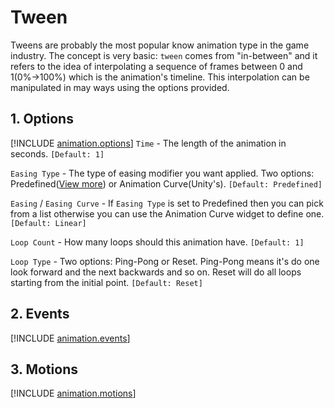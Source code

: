 # Tween

Tweens are probably the most popular know animation type in the game industry. The concept is very basic: `tween` comes from "in-between" and it refers to the idea of interpolating a sequence of frames between 0 and 1(0%->100%) which is the animation's timeline.
This interpolation can be manipulated in may ways using the options provided.

## 1. Options
[!INCLUDE [animation.options](animation.options.md)]
`Time` - The length of the animation in seconds. `[Default: 1]`

`Easing Type` -  The type of easing modifier you want applied. Two options: Predefined([View more](https://easings.net/)) or Animation Curve(Unity's). `[Default: Predefined]`

`Easing` / `Easing Curve` - If `Easing Type` is set to Predefined then you can pick from a list otherwise you can use the Animation Curve widget to define one.`[Default: Linear]`

`Loop Count` -  How many loops should this animation have. `[Default: 1]`

`Loop Type` -  Two options: Ping-Pong or Reset. Ping-Pong means it's do one look forward and the next backwards and so on. Reset will do all loops starting from the initial point. `[Default: Reset]`

## 2. Events
[!INCLUDE [animation.events](animation.events.md)]

## 3. Motions
[!INCLUDE [animation.motions](animation.motions.md)]